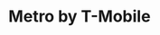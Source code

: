 ---
title: "Metro by T-Mobile"
url: /cicero/metro-by-t-mobile-west-roosevelt-road/
shop: mobile phone
---